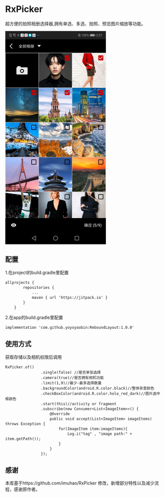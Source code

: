 # RxPicker
超方便的拍照相册选择器,拥有单选、多选、拍照、预览图片缩放等功能。

![image](https://github.com/yoyoyaobin/RxPicker/blob/master/app/src/main/assets/1.png)

## 配置
1.在project的build.gradle里配置
```
allprojects {
		repositories {
			...
			maven { url 'https://jitpack.io' }
		}
	}
```
2.在app的build.gradle里配置
```
implementation 'com.github.yoyoyaobin:ReboundLayout:1.0.0'
```

## 使用方式
获取存储以及相机权限后调用
```
RxPicker.of()
                .single(false) //是否单张选择
                .camera(true)//是否拥有相机功能
                .limit(1,9)//最少-最多选择数量
                .backgroundColor(android.R.color.black)//整体背景颜色
                .checkBoxColor(android.R.color.holo_red_dark)//图片选中框颜色
                .start(this)//activity or fragment
                .subscribe(new Consumer<List<ImageItem>>() {
                    @Override
                    public void accept(List<ImageItem> imageItems) throws Exception {
                        for(ImageItem item:imageItems){
                            Log.i("tag" , "image path:" + item.getPath());
                        }
                    }
                });
```

## 感谢
本库基于https://github.com/imuhao/RxPicker 修改，新增部分特性以及减少流程，感谢原作者。
